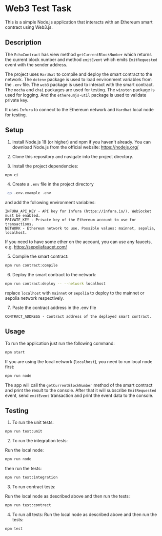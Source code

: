 # Web3 Test Task

This is a simple Node.js application that interacts with an Ethereum smart contract using Web3.js.

## Description

The `EchoContract` has view method `getCurrentBlockNumber` which returns the current block number and method
`emitEvent` which emits `EmitRequested` event with the sender address.

The project uses `Hardhat` to compile and deploy the smart contract to the network.
The `dotenv` package is used to load environment variables from the `.env` file.
The `web3` package is used to interact with the smart contract.
The `mocha` and `chai` packages are used for testing.
The `winston` package is used for logging.
And the `ethereumjs-util` package is used to validate private key.

It uses `Infura` to connect to the Ethereum network and `Hardhat` local node for testing.

## Setup

1. Install Node.js 18 (or higher) and npm if you haven't already. You can download Node.js from the official website: https://nodejs.org/

2. Clone this repository and navigate into the project directory.

3. Install the project dependencies:

```bash
npm ci
```

4. Create a `.env` file in the project directory
```bash
 cp .env.example .env
```

and add the following environment variables:

```
INFURA_API_KEY - API key for Infura (https://infura.io/). WebSocket must be enabled.
PRIVATE_KEY - Private key of the Ethereum account to use for transactions.
NETWORK - Ethereum network to use. Possible values: mainnet, sepolia, localhost.
```

If you need to have some ether on the account, you can use any faucets, e.g. https://sepoliafaucet.com/

5. Compile the smart contract:

```bash
npm run contract:compile
```

6. Deploy the smart contract to the network:

```bash
npm run contract:deploy -- --network localhost
```

replace `localhost` with `mainnet` or `sepolia` to deploy to the mainnet or sepolia network respectively.

7. Paste the contract address in the .env file

```
CONTRACT_ADDRESS - Contract address of the deployed smart contract.
```

## Usage

To run the application just run the following command:

```bash
npm start
```

If you are using the local network (`localhost`), you need to run local node first:

```bash
npm run node
```

The app will call the `getCurrentBlockNumber` method of the smart contract and print the result to the console.
After that it will subscribe `EmitRequested` event, send `emitEvent` transaction and print the event data to the console.

## Testing

1. To run the unit tests:

```bash
npm run test:unit
```

2. To run the integration tests:

Run the local node:
```bash
npm run node
```

then run the tests:
```bash
npm run test:integration
```

3. To run contract tests:

Run the local node as described above and then run the tests:
```bash
npm run test:contract
```

4. To run all tests:
   Run the local node as described above and then run the tests:
```bash
npm test
```
